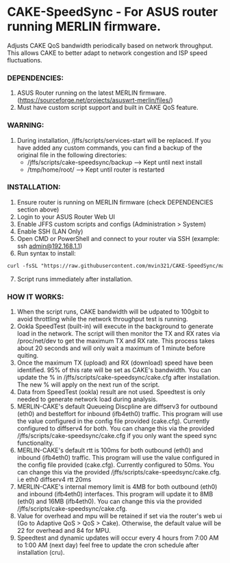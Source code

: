 # CAKE-SpeedSync - For ASUS router running MERLIN firmware. 

Adjusts CAKE QoS bandwidth periodically based on network throughput. This allows CAKE to better adapt to network congestion and ISP speed fluctuations.  

### __DEPENDENCIES:__  
1. ASUS Router running on the latest MERLIN firmware. (https://sourceforge.net/projects/asuswrt-merlin/files/)  
2. Must have custom script support and built in CAKE QoS feature.  

### __WARNING:__  
1. During installation, /jffs/scripts/services-start will be replaced. If you have added any custom commands, you can find a backup of the original file in the following directories:    
    - /jffs/scripts/cake-speedsync/backup  --> Kept until next install
    - /tmp/home/root/                      --> Kept until router is restarted

### __INSTALLATION:__  
1. Ensure router is running on MERLIN firmware (check DEPENDENCIES section above)
2. Login to your ASUS Router Web UI 
3. Enable JFFS custom scripts and configs (Administration > System)  
4. Enable SSH (LAN Only)  
5. Open CMD or PowerShell and connect to your router via SSH (example: ssh admin@192.168.1.1)  
6. Run syntax to install:            
```markdown
curl -fsSL "https://raw.githubusercontent.com/mvin321/CAKE-SpeedSync/main/install.sh" | sh
```
7. Script runs immediately after installation.  

### __HOW IT WORKS:__  
1. When the script runs, CAKE bandwidth will be udpated to 100gbit to avoid throttling while the network throughput test is running.  
2. Ookla SpeedTest (built-in) will execute in the background to generate load in the network. The script will then monitor the TX and RX rates via /proc/net/dev to get the maximum TX and RX rate. This process takes about 20 seconds and will only wait a maximum of 1 minute before quiting.  
3. Once the maximum TX (upload) and RX (download) speed have been identified. 95% of this rate will be set as CAKE's bandwidth. You can update the % in /jffs/scripts/cake-speedsync/cake.cfg after installation. The new % will apply on the next run of the script.  
4. Data from SpeedTest (ookla) result are not used. Speedtest is only needed to generate network load during analysis.
5. MERLIN-CAKE's default Queueing Discpline are diffserv3 for outbound (eth0) and besteffort for inbound (ifb4eth0) traffic. This program will use the value configured in the config file provided (cake.cfg). Currently configured to diffserv4 for both. You can change this via the provided /jffs/scripts/cake-speedsync/cake.cfg if you only want the speed sync functionality.
6. MERLIN-CAKE's default rtt is 100ms for both outbound (eth0) and inbound (ifb4eth0) traffic. This program will use the value configured in the config file provided (cake.cfg). Currently configured to 50ms. You can change this via the provided /jffs/scripts/cake-speedsync/cake.cfg. i.e eth0 diffserv4 rtt 20ms
7. MERLIN-CAKE's internal memory limit is 4MB for both outbound (eth0) and inbound (ifb4eth0) interfaces. This program will update it to 8MB (eth0) and 16MB (ifb4eth0). You can change this via the provided /jffs/scripts/cake-speedsync/cake.cfg. 
8. Value for overhead and mpu will be retained if set via the router's web ui (Go to Adaptive QoS > QoS > Cake). Otherwise, the default value will be 22 for overhead and 84 for MPU.  
9. Speedtest and dynamic updates will occur every 4 hours from 7:00 AM to 1:00 AM (next day) feel free to update the cron schedule after installation (cru). 
